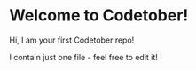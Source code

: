# Welcome to Codetober!


Hi, I am your first Codetober repo!

I contain just one file - feel free to edit it!
